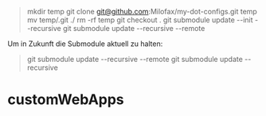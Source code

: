 > mkdir temp
> git clone git@github.com:Milofax/my-dot-configs.git temp
> mv temp/.git ./
> rm -rf temp
> git checkout .
> git submodule update --init --recursive
> git submodule update --recursive --remote

Um in Zukunft die Submodule aktuell zu halten:

> git submodule update --recursive --remote
> git submodule update --recursive
# customWebApps
